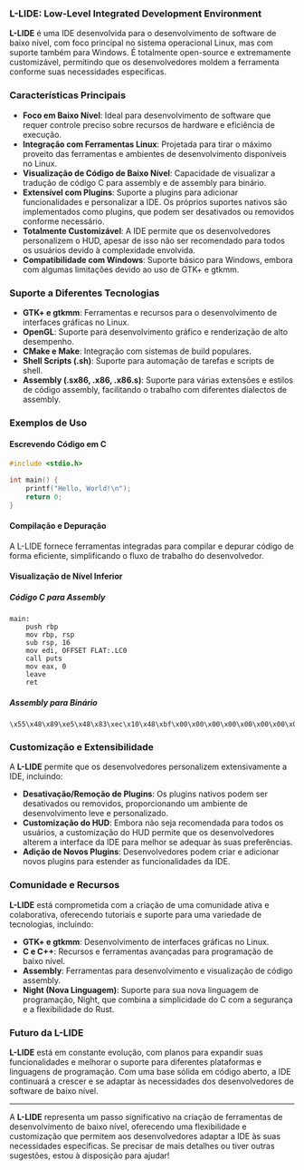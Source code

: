 ### L-LIDE: Low-Level Integrated Development Environment

**L-LIDE** é uma IDE desenvolvida para o desenvolvimento de software de baixo nível, com foco principal no sistema operacional Linux, mas com suporte também para Windows. É totalmente open-source e extremamente customizável, permitindo que os desenvolvedores moldem a ferramenta conforme suas necessidades específicas.

### Características Principais

- **Foco em Baixo Nível**: Ideal para desenvolvimento de software que requer controle preciso sobre recursos de hardware e eficiência de execução.
- **Integração com Ferramentas Linux**: Projetada para tirar o máximo proveito das ferramentas e ambientes de desenvolvimento disponíveis no Linux.
- **Visualização de Código de Baixo Nível**: Capacidade de visualizar a tradução de código C para assembly e de assembly para binário.
- **Extensível com Plugins**: Suporte a plugins para adicionar funcionalidades e personalizar a IDE. Os próprios suportes nativos são implementados como plugins, que podem ser desativados ou removidos conforme necessário.
- **Totalmente Customizável**: A IDE permite que os desenvolvedores personalizem o HUD, apesar de isso não ser recomendado para todos os usuários devido à complexidade envolvida.
- **Compatibilidade com Windows**: Suporte básico para Windows, embora com algumas limitações devido ao uso de GTK+ e gtkmm.

### Suporte a Diferentes Tecnologias

- **GTK+ e gtkmm**: Ferramentas e recursos para o desenvolvimento de interfaces gráficas no Linux.
- **OpenGL**: Suporte para desenvolvimento gráfico e renderização de alto desempenho.
- **CMake e Make**: Integração com sistemas de build populares.
- **Shell Scripts (.sh)**: Suporte para automação de tarefas e scripts de shell.
- **Assembly (.sx86, .x86, .x86.s)**: Suporte para várias extensões e estilos de código assembly, facilitando o trabalho com diferentes dialectos de assembly.

### Exemplos de Uso

#### Escrevendo Código em C

```c
#include <stdio.h>

int main() {
    printf("Hello, World!\n");
    return 0;
}
```

#### Compilação e Depuração

A L-LIDE fornece ferramentas integradas para compilar e depurar código de forma eficiente, simplificando o fluxo de trabalho do desenvolvedor.

#### Visualização de Nível Inferior

##### Código C para Assembly

```assembly
main:
    push rbp
    mov rbp, rsp
    sub rsp, 16
    mov edi, OFFSET FLAT:.LC0
    call puts
    mov eax, 0
    leave
    ret
```

##### Assembly para Binário

```binary
\x55\x48\x89\xe5\x48\x83\xec\x10\x48\xbf\x00\x00\x00\x00\x00\x00\x00\x00\xba\x00\x00\x00\x00\xb8\x00\x00\x00\x00\x5d\xc3
```

### Customização e Extensibilidade

A **L-LIDE** permite que os desenvolvedores personalizem extensivamente a IDE, incluindo:

- **Desativação/Remoção de Plugins**: Os plugins nativos podem ser desativados ou removidos, proporcionando um ambiente de desenvolvimento leve e personalizado.
- **Customização do HUD**: Embora não seja recomendada para todos os usuários, a customização do HUD permite que os desenvolvedores alterem a interface da IDE para melhor se adequar às suas preferências.
- **Adição de Novos Plugins**: Desenvolvedores podem criar e adicionar novos plugins para estender as funcionalidades da IDE.

### Comunidade e Recursos

**L-LIDE** está comprometida com a criação de uma comunidade ativa e colaborativa, oferecendo tutoriais e suporte para uma variedade de tecnologias, incluindo:

- **GTK+ e gtkmm**: Desenvolvimento de interfaces gráficas no Linux.
- **C e C++**: Recursos e ferramentas avançadas para programação de baixo nível.
- **Assembly**: Ferramentas para desenvolvimento e visualização de código assembly.
- **Night (Nova Linguagem)**: Suporte para sua nova linguagem de programação, Night, que combina a simplicidade do C com a segurança e a flexibilidade do Rust.

### Futuro da L-LIDE

**L-LIDE** está em constante evolução, com planos para expandir suas funcionalidades e melhorar o suporte para diferentes plataformas e linguagens de programação. Com uma base sólida em código aberto, a IDE continuará a crescer e se adaptar às necessidades dos desenvolvedores de software de baixo nível.

---

A **L-LIDE** representa um passo significativo na criação de ferramentas de desenvolvimento de baixo nível, oferecendo uma flexibilidade e customização que permitem aos desenvolvedores adaptar a IDE às suas necessidades específicas. Se precisar de mais detalhes ou tiver outras sugestões, estou à disposição para ajudar!
